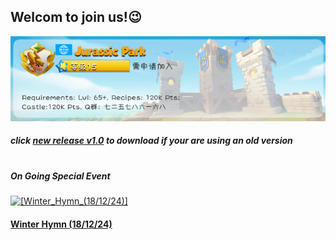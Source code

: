 
## Welcom to join us!:wink:
![JurassicPark](JurassicPark.png "Welcome to join us!")

##### click [new release v1.0](https://github.com/JurassicParkClan/Dragon-Mania-Legends-Helpers/releases/download/v1.0.0-alpha/DML.Helpers.v1.0.exe)  to download if your are using an old version
#
##### On Going Special Event
<a width="300" height="100" href="http://dragon-mania-legends-wiki.mobga.me/Winter_Hymn_(18/12/24)" target="_blank">![[Winter_Hymn_(18/12/24)]](http://dragon-mania-legends-wiki.mobga.me/images/5/5c/Special_Event_Generic_Banner.jpg "Winter Hymn")</a>   

#### <a href="http://dragon-mania-legends-wiki.mobga.me/Winter_Hymn_(18/12/24)" title="Winter Hymn (18/12/24)">Winter Hymn (18/12/24)</a>